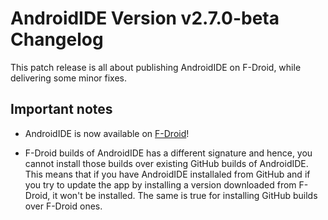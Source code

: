 # AndroidIDE Version v2.7.0-beta Changelog

This patch release is all about publishing AndroidIDE on F-Droid, while delivering some minor fixes.

## Important notes

- AndroidIDE is now available on [F-Droid](https://f-droid.org/packages/com.itsaky.androidide/)!

- F-Droid builds of AndroidIDE has a different signature and hence, you cannot install those builds
  over existing GitHub builds of AndroidIDE. This means that if you have AndroidIDE installaled from
  GitHub and if you try to update the app by installing a version downloaded from F-Droid,
  it won't be installed. The same is true for installing GitHub builds over F-Droid ones.